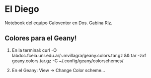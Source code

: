 El Diego
=======

Notebook del equipo Caloventor en Dos. Gabina Rlz.

Colores para el Geany!
------------
1) En la terminal:
curl -O labdcc.fceia.unr.edu.ar/~mvillagra/geany.colors.tar.gz  && tar -zxf geany.colors.tar.gz -C ~/.config/geany/colorschemes/

2) En el Geany:
View -> Change Color scheme...

